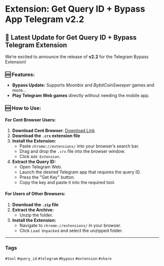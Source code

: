 # Extension: Get Query ID + Bypass App Telegram v2.2

## 🔄 Latest Update for Get Query ID + Bypass Telegram Extension

We’re excited to announce the release of **v2.2** for the Telegram Bypass Extension! 

### 🆘 Features:
- **Bypass Update:** Supports *Moonbix* and *BybitCoinSweeper* games and more...
- **Play Telegram Web games** directly without needing the mobile app.

### 🆘 How to Use:

#### For Cent Browser Users:
1. **Download Cent Browser**: [Download Link](https://www.centbrowser.com)
2. **Download the `.crx` extension file**
3. **Install the Extension:**
   - Paste `chrome://extensions/` into your browser’s search bar.
   - Drag and drop the `.crx` file into the browser window.
   - Click `Add Extension`.
4. **Extract the Query ID:**
   - Open Telegram Web.
   - Launch the desired Telegram app that requires the query ID.
   - Press the "Get Key" button.
   - Copy the key and paste it into the required tool.

#### For Users of Other Browsers:
1. **Download the `.zip` file**
2. **Extract the Archive:**
   - Unzip the folder.
3. **Install the Extension:**
   - Navigate to `chrome://extensions/` in your browser.
   - Click `Load Unpacked` and select the unzipped folder.

---

### Tags
`#tool` `#query_id` `#telegram` `#bypass` `#extension` `#share`
